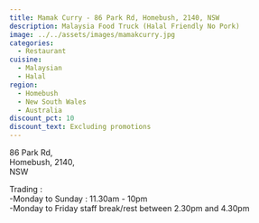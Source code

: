 ```yaml
---
title: Mamak Curry - 86 Park Rd, Homebush, 2140, NSW
description: Malaysia Food Truck (Halal Friendly No Pork)
image: ../../assets/images/mamakcurry.jpg
categories:
  - Restaurant
cuisine:
  - Malaysian
  - Halal
region:
  - Homebush
  - New South Wales
  - Australia
discount_pct: 10
discount_text: Excluding promotions
---
```


86 Park Rd, \
Homebush, 2140, \
NSW

Trading : \
-Monday to Sunday : 11.30am - 10pm\
-Monday to Friday staff break/rest between 2.30pm and 4.30pm
